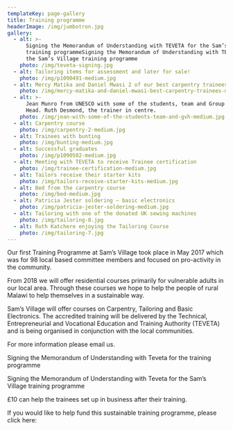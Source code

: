 ```yaml
---
templateKey: page-gallery
title: Training programme
headerImage: /img/jumbotron.jpg
gallery:
  - alt: >-
      Signing the Memorandum of Understanding with TEVETA for the Sam’s Village
      training programmeSigning the Memorandum of Understanding with TEVETA for
      the Sam’s Village training programme
    photo: /img/teveta-signing.jpg
  - alt: Tailoring items for assessment and later for sale!
    photo: /img/p1090491-medium.jpg
  - alt: Mercy Matika and Daniel Mwasi 2 of our best carpentry trainees
    photo: /img/mercy-matika-and-daniel-mwasi-best-carpentry-trainees-medium.jpg
  - alt: >-
      Jean Munro from UNESCO with some of the students, team and Group Village
      Head. Ruth Desmond, the trainer in centre.
    photo: /img/jean-with-some-of-the-students-team-and-gvh-medium.jpg
  - alt: Carpentry course
    photo: /img/carpentry-2-medium.jpg
  - alt: Trainees with bunting
    photo: /img/bunting-medium.jpg
  - alt: Successful graduates
    photo: /img/p1090502-medium.jpg
  - alt: Meeting with TEVETA to receive Trainee certification
    photo: /img/trainee-certification-medium.jpg
  - alt: Tailors receive their starter kits
    photo: /img/tailors-receive-starter-kits-medium.jpg
  - alt: Bed from the carpentry course
    photo: /img/bed-medium.jpg
  - alt: Patricia Jester soldering – basic electronics
    photo: /img/patricia-jester-soldering-medium.jpg
  - alt: Tailoring with one of the donated UK sewing machines
    photo: /img/tailoring-8.jpg
  - alt: Ruth Katchere enjoying the Tailoring Course
    photo: /img/tailoring-7.jpg
---
```


Our first Training Programme at Sam’s Village took place in May 2017 which was for 98 local based committee members and focused on pro-activity in the community.

From 2018 we will offer residential courses primarily for vulnerable adults in our local area. Through these courses we hope to help the people of rural Malawi to help themselves in a sustainable way.

Sam’s Village will offer courses on Carpentry, Tailoring and Basic Electronics. The accredited training will be delivered by the Technical, Entrepreneurial and Vocational Education and Training Authority (TEVETA) and is being organised in conjunction with the local communities.

For more information please email us.

Signing the Memorandum of Understanding with Teveta for the training programme

Signing the Memorandum of Understanding with Teveta for the Sam’s Village training programme

£10 can help the trainees set up in business after their training.

If you would like to help fund this sustainable training programme, please click here:
